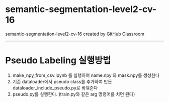 # semantic-segmentation-level2-cv-16
semantic-segmentation-level2-cv-16 created by GitHub Classroom


------------------

# Pseudo Labeling 실행방법
1. make_npy_from_csv.ipynb 를 실행하여 name.npy 와 mask.npy를 생성한다
2. 기존 dataloader에서 pseudo class를 추가하여 만든 dataloader_include_pseudo.py로 바꿔준다
3. pseudo.py를 실행한다. (train.py와 같은 arg 명령어를 치면 된다)

